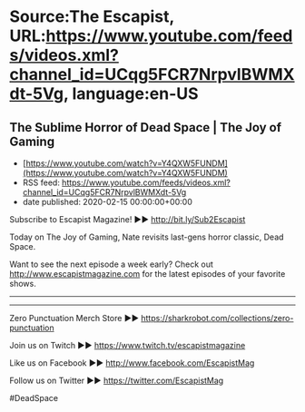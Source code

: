 # Source:The Escapist, URL:https://www.youtube.com/feeds/videos.xml?channel_id=UCqg5FCR7NrpvlBWMXdt-5Vg, language:en-US

## The Sublime Horror of Dead Space | The Joy of Gaming
 - [https://www.youtube.com/watch?v=Y4QXW5FUNDM](https://www.youtube.com/watch?v=Y4QXW5FUNDM)
 - RSS feed: https://www.youtube.com/feeds/videos.xml?channel_id=UCqg5FCR7NrpvlBWMXdt-5Vg
 - date published: 2020-02-15 00:00:00+00:00

Subscribe to Escapist Magazine! ►► http://bit.ly/Sub2Escapist

Today on The Joy of Gaming, Nate revisits last-gens horror classic, Dead Space.

Want to see the next episode a week early? Check out http://www.escapistmagazine.com for the latest episodes of your favorite shows.

---



---


Zero Punctuation Merch Store ►► https://sharkrobot.com/collections/zero-punctuation 

Join us on Twitch ►► https://www.twitch.tv/escapistmagazine 

Like us on Facebook ►► http://www.facebook.com/EscapistMag

Follow us on Twitter ►► https://twitter.com/EscapistMag

#DeadSpace

